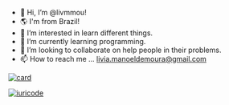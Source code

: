 - 👋 Hi, I’m @livmmou!
- 🌎 I'm from Brazil!
- 👀 I’m interested in learn different things.
- 🌱 I’m currently learning programming.
- 💞️ I’m looking to collaborate on help people in their problems.
- 📫 How to reach me ... livia.manoeldemoura@gmail.com

[![card](https://github-readme-stats.vercel.app/api?username=livmmou&theme=radical&show_icons=true)](https://github.com/anuraghazra/github-readme-stats)

[![iuricode](https://github-readme-stats.vercel.app/api/top-langs/?username=livmmou&layout=compact&theme=radical&show)](https://github.com/anuraghazra/github-readme-stats)






<!---
livmmou/livmmou is a ✨ special ✨ repository because its `README.md` (this file) appears on your GitHub profile.
You can click the Preview link to take a look at your changes.
--->
